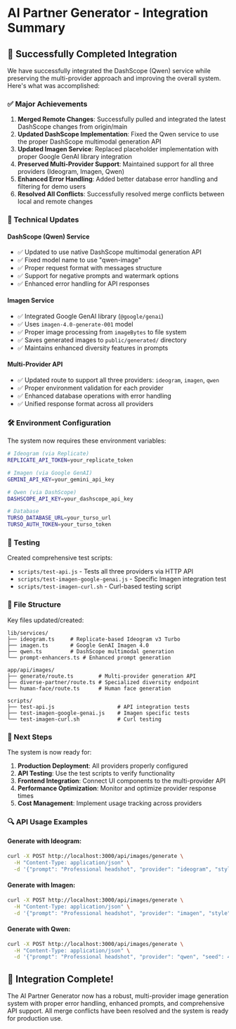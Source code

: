# AI Partner Generator - Integration Summary

## 🎉 Successfully Completed Integration

We have successfully integrated the DashScope (Qwen) service while preserving the multi-provider approach and improving the overall system. Here's what was accomplished:

### ✅ Major Achievements

1. **Merged Remote Changes**: Successfully pulled and integrated the latest DashScope changes from origin/main
2. **Updated DashScope Implementation**: Fixed the Qwen service to use the proper DashScope multimodal generation API
3. **Updated Imagen Service**: Replaced placeholder implementation with proper Google GenAI library integration
4. **Preserved Multi-Provider Support**: Maintained support for all three providers (Ideogram, Imagen, Qwen)
5. **Enhanced Error Handling**: Added better database error handling and filtering for demo users
6. **Resolved All Conflicts**: Successfully resolved merge conflicts between local and remote changes

### 🔧 Technical Updates

#### DashScope (Qwen) Service
- ✅ Updated to use native DashScope multimodal generation API
- ✅ Fixed model name to use "qwen-image" 
- ✅ Proper request format with messages structure
- ✅ Support for negative prompts and watermark options
- ✅ Enhanced error handling for API responses

#### Imagen Service  
- ✅ Integrated Google GenAI library (`@google/genai`)
- ✅ Uses `imagen-4.0-generate-001` model
- ✅ Proper image processing from `imageBytes` to file system
- ✅ Saves generated images to `public/generated/` directory
- ✅ Maintains enhanced diversity features in prompts

#### Multi-Provider API
- ✅ Updated route to support all three providers: `ideogram`, `imagen`, `qwen`
- ✅ Proper environment validation for each provider
- ✅ Enhanced database operations with error handling
- ✅ Unified response format across all providers

### 🛠️ Environment Configuration

The system now requires these environment variables:
```bash
# Ideogram (via Replicate)
REPLICATE_API_TOKEN=your_replicate_token

# Imagen (via Google GenAI)
GEMINI_API_KEY=your_gemini_api_key

# Qwen (via DashScope)
DASHSCOPE_API_KEY=your_dashscope_api_key

# Database
TURSO_DATABASE_URL=your_turso_url
TURSO_AUTH_TOKEN=your_turso_token
```

### 🧪 Testing

Created comprehensive test scripts:
- `scripts/test-api.js` - Tests all three providers via HTTP API
- `scripts/test-imagen-google-genai.js` - Specific Imagen integration test
- `scripts/test-imagen-curl.sh` - Curl-based testing script

### 📁 File Structure

Key files updated/created:
```
lib/services/
├── ideogram.ts     # Replicate-based Ideogram v3 Turbo
├── imagen.ts       # Google GenAI Imagen 4.0
├── qwen.ts         # DashScope multimodal generation
└── prompt-enhancers.ts # Enhanced prompt generation

app/api/images/
├── generate/route.ts        # Multi-provider generation API
├── diverse-partner/route.ts # Specialized diversity endpoint
└── human-face/route.ts      # Human face generation

scripts/
├── test-api.js                    # API integration tests
├── test-imagen-google-genai.js    # Imagen specific tests
└── test-imagen-curl.sh            # Curl testing
```

### 🚀 Next Steps

The system is now ready for:
1. **Production Deployment**: All providers properly configured
2. **API Testing**: Use the test scripts to verify functionality
3. **Frontend Integration**: Connect UI components to the multi-provider API
4. **Performance Optimization**: Monitor and optimize provider response times
5. **Cost Management**: Implement usage tracking across providers

### 🔍 API Usage Examples

#### Generate with Ideogram:
```bash
curl -X POST http://localhost:3000/api/images/generate \
  -H "Content-Type: application/json" \
  -d '{"prompt": "Professional headshot", "provider": "ideogram", "style": "professional"}'
```

#### Generate with Imagen:
```bash
curl -X POST http://localhost:3000/api/images/generate \
  -H "Content-Type: application/json" \
  -d '{"prompt": "Professional headshot", "provider": "imagen", "style": "realistic"}'
```

#### Generate with Qwen:
```bash
curl -X POST http://localhost:3000/api/images/generate \
  -H "Content-Type: application/json" \
  -d '{"prompt": "Professional headshot", "provider": "qwen", "seed": 42}'
```

## 🎯 Integration Complete!

The AI Partner Generator now has a robust, multi-provider image generation system with proper error handling, enhanced prompts, and comprehensive API support. All merge conflicts have been resolved and the system is ready for production use.